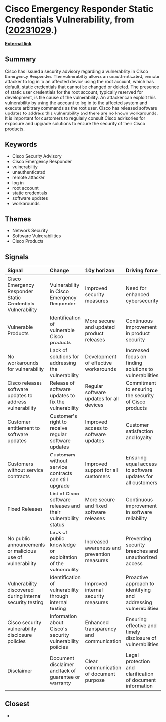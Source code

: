 # __Cisco Emergency Responder Static Credentials Vulnerability__, from ([20231029](https://kghosh.substack.com/p/20231029).)

__[External link](https://sec.cloudapps.cisco.com/security/center/content/CiscoSecurityAdvisory/cisco-sa-cer-priv-esc-B9t3hqk9)__



## Summary

Cisco has issued a security advisory regarding a vulnerability in Cisco Emergency Responder. The vulnerability allows an unauthenticated, remote attacker to log in to an affected device using the root account, which has default, static credentials that cannot be changed or deleted. The presence of static user credentials for the root account, typically reserved for development, is the cause of the vulnerability. An attacker can exploit this vulnerability by using the account to log in to the affected system and execute arbitrary commands as the root user. Cisco has released software updates to address this vulnerability and there are no known workarounds. It is important for customers to regularly consult Cisco advisories for exposure and upgrade solutions to ensure the security of their Cisco products.

## Keywords

* Cisco Security Advisory
* Cisco Emergency Responder
* vulnerability
* unauthenticated
* remote attacker
* log in
* root account
* static credentials
* software updates
* workarounds

## Themes

* Network Security
* Software Vulnerabilities
* Cisco Products

## Signals

| Signal                                                     | Change                                                         | 10y horizon                                 | Driving force                                                    |
|:-----------------------------------------------------------|:---------------------------------------------------------------|:--------------------------------------------|:-----------------------------------------------------------------|
| Cisco Emergency Responder Static Credentials Vulnerability | Vulnerability in Cisco Emergency Responder                     | Improved security measures                  | Need for enhanced cybersecurity                                  |
| Vulnerable Products                                        | Identification of vulnerable Cisco products                    | More secure and updated product releases    | Continuous improvement in product security                       |
| No workarounds for vulnerability                           | Lack of solutions for addressing the vulnerability             | Development of effective workarounds        | Increased focus on finding solutions to vulnerabilities          |
| Cisco releases software updates to address vulnerability   | Release of software updates to fix the vulnerability           | Regular software updates for all devices    | Commitment to ensuring the security of Cisco products            |
| Customer entitlement to software updates                   | Customer's right to receive regular software updates           | Improved access to software updates         | Customer satisfaction and loyalty                                |
| Customers without service contracts                        | Customers without service contracts can still upgrade          | Improved support for all customers          | Ensuring equal access to software updates for all customers      |
| Fixed Releases                                             | List of Cisco software releases and their vulnerability status | More secure and fixed software releases     | Continuous improvement in software reliability                   |
| No public announcements or malicious use of vulnerability  | Lack of public knowledge or exploitation of the vulnerability  | Increased awareness and prevention measures | Preventing security breaches and unauthorized access             |
| Vulnerability discovered during internal security testing  | Identification of vulnerability through internal testing       | Improved internal security measures         | Proactive approach to identifying and addressing vulnerabilities |
| Cisco security vulnerability disclosure policies           | Information about Cisco's security vulnerability policies      | Enhanced transparency and communication     | Ensuring effective and timely disclosure of vulnerabilities      |
| Disclaimer                                                 | Document disclaimer and lack of guarantee or warranty          | Clear communication of document purpose     | Legal protection and clarification of document information       |

## Closest

* 